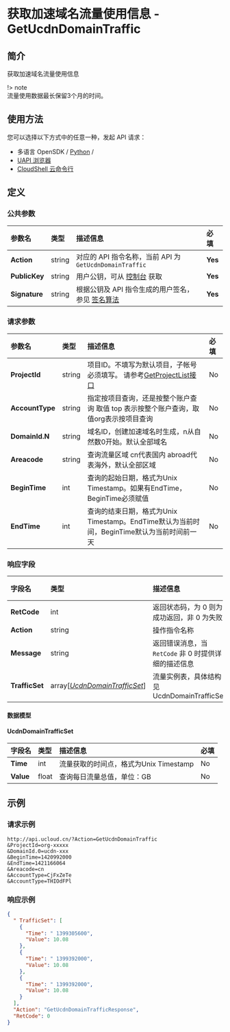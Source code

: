 # 获取加速域名流量使用信息 - GetUcdnDomainTraffic

## 简介

获取加速域名流量使用信息



!> note<br />流量使用数据最长保留3个月的时间。


## 使用方法

您可以选择以下方式中的任意一种，发起 API 请求：
- 多语言 OpenSDK / [Python](https://github.com/ucloud/ucloud-sdk-python3) /
- [UAPI 浏览器](https://console.ucloud.cn/uapi/detail?id=GetUcdnDomainTraffic)
- [CloudShell 云命令行](https://shell.ucloud.cn/)


## 定义

### 公共参数

| 参数名 | 类型 | 描述信息 | 必填 |
|:---|:---|:---|:---|
| **Action**     | string  | 对应的 API 指令名称，当前 API 为 `GetUcdnDomainTraffic`                        | **Yes** |
| **PublicKey**  | string  | 用户公钥，可从 [控制台](https://console.ucloud.cn/uapi/apikey) 获取                                             | **Yes** |
| **Signature**  | string  | 根据公钥及 API 指令生成的用户签名，参见 [签名算法](api/summary/signature.md)  | **Yes** |

### 请求参数

| 参数名 | 类型 | 描述信息 | 必填 |
|:---|:---|:---|:---|
| **ProjectId** | string | 项目ID。不填写为默认项目，子帐号必须填写。 请参考[GetProjectList接口](api/summary/get_project_list) |No|
| **AccountType** | string | 指定按项目查询，还是按整个账户查询  取值 top 表示按整个账户查询，取值org表示按项目查询 |No|
| **DomainId.N** | string | 域名ID，创建加速域名时生成，n从自然数0开始。默认全部域名 |No|
| **Areacode** | string | 查询流量区域 cn代表国内 abroad代表海外，默认全部区域 |No|
| **BeginTime** | int | 查询的起始日期，格式为Unix Timestamp。如果有EndTime，BeginTime必须赋值 |No|
| **EndTime** | int | 查询的结束日期，格式为Unix Timestamp。EndTime默认为当前时间，BeginTime默认为当前时间前一天 |No|

### 响应字段

| 字段名 | 类型 | 描述信息 | 必填 |
|:---|:---|:---|:---|
| **RetCode** | int | 返回状态码，为 0 则为成功返回，非 0 为失败 |**Yes**|
| **Action** | string | 操作指令名称 |**Yes**|
| **Message** | string | 返回错误消息，当 `RetCode` 非 0 时提供详细的描述信息 |No|
| **TrafficSet** | array[[*UcdnDomainTrafficSet*](#UcdnDomainTrafficSet)] | 流量实例表，具体结构见 UcdnDomainTrafficSet |No|

#### 数据模型


#### UcdnDomainTrafficSet

| 字段名 | 类型 | 描述信息 | 必填 |
|:---|:---|:---|:---|
| **Time** | int | 流量获取的时间点，格式为Unix Timestamp |No|
| **Value** | float | 查询每日流量总值，单位：GB |No|

## 示例

### 请求示例
    
```
http://api.ucloud.cn/?Action=GetUcdnDomainTraffic
&ProjectId=org-xxxxx
&DomainId.0=ucdn-xxx
&BeginTime=1420992000
&EndTime=1421166064
&Areacode=cn
&AccountType=CjFxZeTe
&AccountType=THIOdFPl
```

### 响应示例
    
```json
{
  " TrafficSet": [
    {
      "Time": " 1399305600",
      "Value": 10.08
    },
    {
      "Time": " 1399392000",
      "Value": 10.08
    },
    {
      "Time": " 1399392000",
      "Value": 10.08
    }
  ],
  "Action": "GetUcdnDomainTrafficResponse",
  "RetCode": 0
}
```





